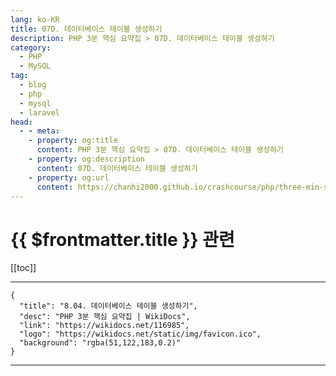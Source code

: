 ```yaml
---
lang: ko-KR
title: 07D. 데이터베이스 테이블 생성하기
description: PHP 3분 핵심 요약집 > 07D. 데이터베이스 테이블 생성하기
category: 
  - PHP
  - MySQL
tag: 
  - blog
  - php
  - mysql
  - laravel
head:
  - - meta:
    - property: og:title
      content: PHP 3분 핵심 요약집 > 07D. 데이터베이스 테이블 생성하기
    - property: og:description
      content: 07D. 데이터베이스 테이블 생성하기
    - property: og:url
      content: https://chanhi2000.github.io/crashcourse/php/three-min-summary/07-miniproject/07D.html
---
```


# {{ $frontmatter.title }} 관련

[[toc]]

---

```component VPCard
{
  "title": "8.04. 데이터베이스 테이블 생성하기",
  "desc": "PHP 3분 핵심 요약집 | WikiDocs",
  "link": "https://wikidocs.net/116985",
  "logo": "https://wikidocs.net/static/img/favicon.ico",
  "background": "rgba(51,122,183,0.2)"
}
```

---

<TagLinks />
